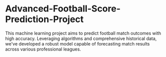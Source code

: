 # Advanced-Football-Score-Prediction-Project
This machine learning project aims to predict football match outcomes with high accuracy. Leveraging  algorithms and comprehensive historical data, we've developed a robust model capable of forecasting match results across various professional leagues.
